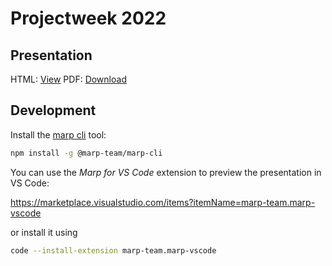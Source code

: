 # Projectweek 2022

## Presentation

HTML: [View](https://vives-projectweek-2022.github.io/presentation-template/presentation.html)
PDF: [Download](https://vives-projectweek-2022.github.io/presentation-template/presentation..pdf)

## Development

Install the [marp cli](https://github.com/marp-team/marp-cli) tool:

```bash
npm install -g @marp-team/marp-cli
```

You can use the _Marp for VS Code_ extension to preview the presentation in VS Code:

<https://marketplace.visualstudio.com/items?itemName=marp-team.marp-vscode>

or install it using

```bash
code --install-extension marp-team.marp-vscode
```
